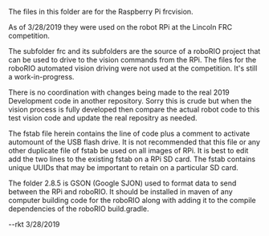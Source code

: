 The files in this folder are for the Raspberry Pi frcvision.

As of 3/28/2019 they were used on the robot RPi at the Lincoln FRC competition.

The subfolder frc and its subfolders are the source of a roboRIO project that can be used to drive to the vision commands from the RPi.  The files for the roboRIO automated vision driving were not used at the competition.  It's still a work-in-progress.

There is no coordination with changes being made to the real 2019 Development code in another repository.  Sorry this is crude but when the vision process is fully developed then compare the actual robot code to this test vision code and update the real repositry as needed.

The fstab file herein contains the line of code plus a comment to activate automount of the USB flash drive.  It is not recommended that this file or any other duplicate file of fstab be used on all images of RPi.  It is best to edit add the two lines to the existing fstab on a RPi SD card.  The fstab contains unique UUIDs that may be important to retain on a particular SD card.

The folder 2.8.5 is GSON (Google SJON) used to format data to send between the RPi and roboRIO.  It should be installed in maven of any computer building code for the roboRIO along with adding it to the compile dependencies of the roboRIO build.gradle.

--rkt 3/28/2019
